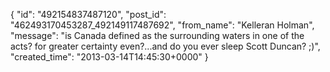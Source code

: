  {
   "id": "492154837487120",
   "post_id": "462493170453287_492149117487692",
   "from_name": "Kelleran Holman",
   "message": "is Canada defined as the surrounding waters in one of the acts? for greater certainty even?...and do you ever sleep Scott Duncan? ;)",
   "created_time": "2013-03-14T14:45:30+0000"
 }
